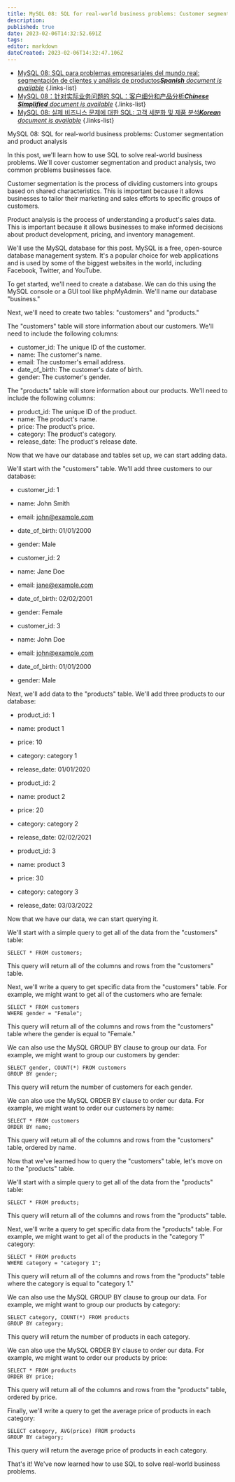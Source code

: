 ```yaml
---
title: MySQL 08: SQL for real-world business problems: Customer segmentation and product analysis
description: 
published: true
date: 2023-02-06T14:32:52.691Z
tags: 
editor: markdown
dateCreated: 2023-02-06T14:32:47.106Z
---
```


- [MySQL 08: SQL para problemas empresariales del mundo real: segmentación de clientes y análisis de productos***Spanish** document is available*](/es/Knowledge-base/mysql-for-planner-marketers/Learning/mysql-08-sql-for-real-world-business-problems-customer-segmentation-and-product-analysis)
{.links-list}
- [MySQL 08：针对实际业务问题的 SQL：客户细分和产品分析***Chinese Simplified** document is available*](/zh/Knowledge-base/mysql-for-planner-marketers/Learning/mysql-08-sql-for-real-world-business-problems-customer-segmentation-and-product-analysis)
{.links-list}
- [MySQL 08: 실제 비즈니스 문제에 대한 SQL: 고객 세분화 및 제품 분석***Korean** document is available*](/ko/Knowledge-base/mysql-for-planner-marketers/Learning/mysql-08-sql-for-real-world-business-problems-customer-segmentation-and-product-analysis)
{.links-list}


MySQL 08: SQL for real-world business problems: Customer segmentation and product analysis

In this post, we'll learn how to use SQL to solve real-world business problems. We'll cover customer segmentation and product analysis, two common problems businesses face.

Customer segmentation is the process of dividing customers into groups based on shared characteristics. This is important because it allows businesses to tailor their marketing and sales efforts to specific groups of customers.

Product analysis is the process of understanding a product's sales data. This is important because it allows businesses to make informed decisions about product development, pricing, and inventory management.

We'll use the MySQL database for this post. MySQL is a free, open-source database management system. It's a popular choice for web applications and is used by some of the biggest websites in the world, including Facebook, Twitter, and YouTube.

To get started, we'll need to create a database. We can do this using the MySQL console or a GUI tool like phpMyAdmin. We'll name our database "business."

Next, we'll need to create two tables: "customers" and "products."

The "customers" table will store information about our customers. We'll need to include the following columns:

* customer_id: The unique ID of the customer.
* name: The customer's name.
* email: The customer's email address.
* date_of_birth: The customer's date of birth.
* gender: The customer's gender.

The "products" table will store information about our products. We'll need to include the following columns:

* product_id: The unique ID of the product.
* name: The product's name.
* price: The product's price.
* category: The product's category.
* release_date: The product's release date.

Now that we have our database and tables set up, we can start adding data.

We'll start with the "customers" table. We'll add three customers to our database:

* customer_id: 1
* name: John Smith
* email: john@example.com
* date_of_birth: 01/01/2000
* gender: Male

* customer_id: 2
* name: Jane Doe
* email: jane@example.com
* date_of_birth: 02/02/2001
* gender: Female

* customer_id: 3
* name: John Doe
* email: john@example.com
* date_of_birth: 01/01/2000
* gender: Male

Next, we'll add data to the "products" table. We'll add three products to our database:

* product_id: 1
* name: product 1
* price: 10
* category: category 1
* release_date: 01/01/2020

* product_id: 2
* name: product 2
* price: 20
* category: category 2
* release_date: 02/02/2021

* product_id: 3
* name: product 3
* price: 30
* category: category 3
* release_date: 03/03/2022

Now that we have our data, we can start querying it.

We'll start with a simple query to get all of the data from the "customers" table:

```mysql
SELECT * FROM customers;
```

This query will return all of the columns and rows from the "customers" table.

Next, we'll write a query to get specific data from the "customers" table. For example, we might want to get all of the customers who are female:

```mysql
SELECT * FROM customers
WHERE gender = "Female";
```

This query will return all of the columns and rows from the "customers" table where the gender is equal to "Female."

We can also use the MySQL GROUP BY clause to group our data. For example, we might want to group our customers by gender:

```mysql
SELECT gender, COUNT(*) FROM customers
GROUP BY gender;
```

This query will return the number of customers for each gender.

We can also use the MySQL ORDER BY clause to order our data. For example, we might want to order our customers by name:

```mysql
SELECT * FROM customers
ORDER BY name;
```

This query will return all of the columns and rows from the "customers" table, ordered by name.

Now that we've learned how to query the "customers" table, let's move on to the "products" table.

We'll start with a simple query to get all of the data from the "products" table:

```mysql
SELECT * FROM products;
```

This query will return all of the columns and rows from the "products" table.

Next, we'll write a query to get specific data from the "products" table. For example, we might want to get all of the products in the "category 1" category:

```mysql
SELECT * FROM products
WHERE category = "category 1";
```

This query will return all of the columns and rows from the "products" table where the category is equal to "category 1."

We can also use the MySQL GROUP BY clause to group our data. For example, we might want to group our products by category:

```mysql
SELECT category, COUNT(*) FROM products
GROUP BY category;
```

This query will return the number of products in each category.

We can also use the MySQL ORDER BY clause to order our data. For example, we might want to order our products by price:

```mysql
SELECT * FROM products
ORDER BY price;
```

This query will return all of the columns and rows from the "products" table, ordered by price.

Finally, we'll write a query to get the average price of products in each category:

```mysql
SELECT category, AVG(price) FROM products
GROUP BY category;
```

This query will return the average price of products in each category.

That's it! We've now learned how to use SQL to solve real-world business problems.